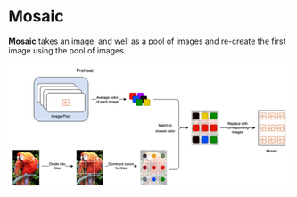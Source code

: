 # Mosaic

**Mosaic** takes an image, and well as a pool of images and re-create the first image using the pool of images.

<p align="center"><img src="https://github.com/Boris-Em/Mosaic/blob/master/Assets/Diagram/Mosaic_Diagram.jpg"/></p>	

